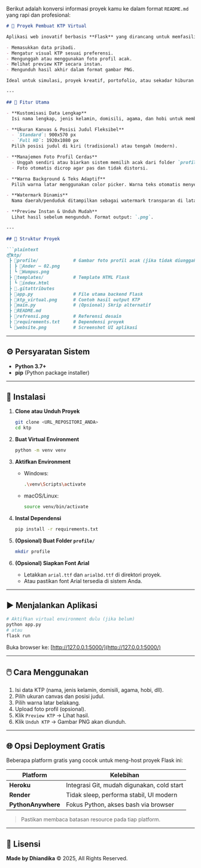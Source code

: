 Berikut adalah konversi informasi proyek kamu ke dalam format `README.md` yang rapi dan profesional:

````markdown
# 📇 Proyek Pembuat KTP Virtual

Aplikasi web inovatif berbasis **Flask** yang dirancang untuk memfasilitasi pembuatan **KTP (Kartu Tanda Penduduk) virtual** yang dapat disesuaikan sepenuhnya. Aplikasi ini memungkinkan pengguna untuk:

- Memasukkan data pribadi.
- Mengatur visual KTP sesuai preferensi.
- Mengunggah atau menggunakan foto profil acak.
- Melihat preview KTP secara instan.
- Mengunduh hasil akhir dalam format gambar PNG.

Ideal untuk simulasi, proyek kreatif, portofolio, atau sekadar hiburan.

---

## 🚀 Fitur Utama

- **Kustomisasi Data Lengkap**  
  Isi nama lengkap, jenis kelamin, domisili, agama, dan hobi untuk membuat KTP yang unik.

- **Ukuran Kanvas & Posisi Judul Fleksibel**  
  - `Standard`: 900x570 px  
  - `Full HD`: 1920x1080 px  
  Pilih posisi judul di kiri (tradisional) atau tengah (modern).

- **Manajemen Foto Profil Cerdas**  
  - Unggah sendiri atau biarkan sistem memilih acak dari folder `profile/`.  
  - Foto otomatis dicrop agar pas dan tidak distorsi.

- **Warna Background & Teks Adaptif**  
  Pilih warna latar menggunakan color picker. Warna teks otomatis menyesuaikan (hitam/putih) untuk keterbacaan maksimal.

- **Watermark Dinamis**  
  Nama daerah/penduduk ditampilkan sebagai watermark transparan di latar belakang KTP.

- **Preview Instan & Unduh Mudah**  
  Lihat hasil sebelum mengunduh. Format output: `.png`.

---

## 📁 Struktur Proyek

```plaintext
📦ktp/
 ┣ 📂profile/             # Gambar foto profil acak (jika tidak diunggah manual)
 ┃ ┣ 📜Ander – 02.png     
 ┃ ┗ 📜Wumpus.png         
 ┣ 📂templates/           # Template HTML Flask
 ┃ ┗ 📜index.html         
 ┣ 📜.gitattributes       
 ┣ 📜app.py               # File utama backend Flask
 ┣ 📜ktp_virtual.png      # Contoh hasil output KTP
 ┣ 📜main.py              # (Opsional) Skrip alternatif
 ┣ 📜README.md            
 ┣ 📜refrensi.png         # Referensi desain
 ┣ 📜requirements.txt     # Dependensi proyek
 ┗ 📜website.png          # Screenshot UI aplikasi
````

---

## ⚙️ Persyaratan Sistem

* **Python 3.7+**
* **pip** (Python package installer)

---

## 🔧 Instalasi

1. **Clone atau Unduh Proyek**

   ```bash
   git clone <URL_REPOSITORI_ANDA>
   cd ktp
   ```

2. **Buat Virtual Environment**

   ```bash
   python -m venv venv
   ```

3. **Aktifkan Environment**

   * Windows:

     ```bash
     .\venv\Scripts\activate
     ```
   * macOS/Linux:

     ```bash
     source venv/bin/activate
     ```

4. **Instal Dependensi**

   ```bash
   pip install -r requirements.txt
   ```

5. **(Opsional) Buat Folder `profile/`**

   ```bash
   mkdir profile
   ```

6. **(Opsional) Siapkan Font Arial**

   * Letakkan `arial.ttf` dan `arialbd.ttf` di direktori proyek.
   * Atau pastikan font Arial tersedia di sistem Anda.

---

## ▶️ Menjalankan Aplikasi

```bash
# Aktifkan virtual environment dulu (jika belum)
python app.py
# atau
flask run
```

Buka browser ke: [http://127.0.0.1:5000/](http://127.0.0.1:5000/)

---

## 🖱️ Cara Menggunakan

1. Isi data KTP (nama, jenis kelamin, domisili, agama, hobi, dll).
2. Pilih ukuran canvas dan posisi judul.
3. Pilih warna latar belakang.
4. Upload foto profil (opsional).
5. Klik `Preview KTP` → Lihat hasil.
6. Klik `Unduh KTP` → Gambar PNG akan diunduh.

---

## 🌐 Opsi Deployment Gratis

Beberapa platform gratis yang cocok untuk meng-host proyek Flask ini:

| Platform           | Kelebihan                                  |
| ------------------ | ------------------------------------------ |
| **Heroku**         | Integrasi Git, mudah digunakan, cold start |
| **Render**         | Tidak sleep, performa stabil, UI modern    |
| **PythonAnywhere** | Fokus Python, akses bash via browser       |

> Pastikan membaca batasan resource pada tiap platform.

---

## 📝 Lisensi

**Made by Dhiandika**
© 2025, All Rights Reserved.


